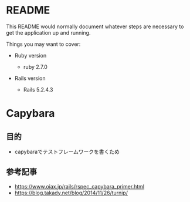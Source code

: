 # README

This README would normally document whatever steps are necessary to get the
application up and running.

Things you may want to cover:

- Ruby version

    - ruby 2.7.0

- Rails version

    - Rails 5.2.4.3
    

# Capybara
## 目的
- capybaraでテストフレームワークを書くため

## 参考記事
- https://www.oiax.jp/rails/rspec_capybara_primer.html
- https://blog.takady.net/blog/2014/11/26/turnip/

